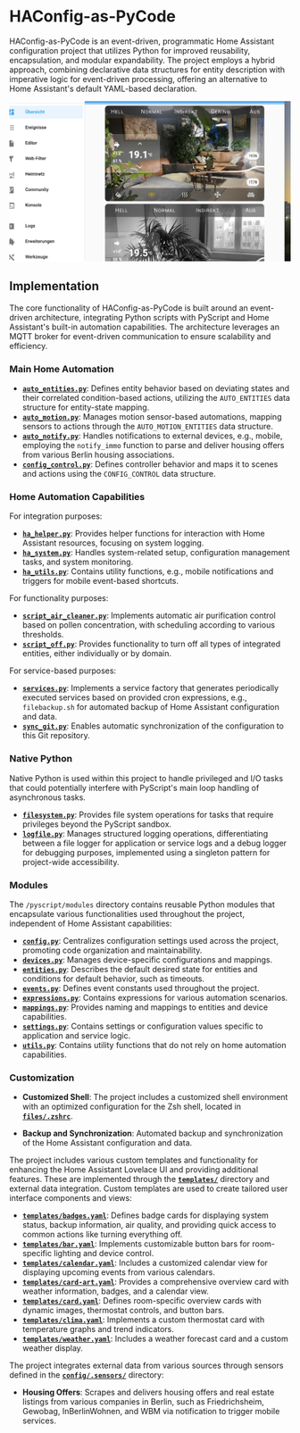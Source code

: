 # HAConfig-as-PyCode

HAConfig-as-PyCode is an event-driven, programmatic Home Assistant configuration project that utilizes Python for improved reusability, encapsulation, and modular expandability. The project employs a hybrid approach, combining declarative data structures for entity description with imperative logic for event-driven processing, offering an alternative to Home Assistant's default YAML-based declaration.

![Desktop](www/overview-desktop.png)

## Implementation

The core functionality of HAConfig-as-PyCode is built around an event-driven architecture, integrating Python scripts with PyScript and Home Assistant's built-in automation capabilities. The architecture leverages an MQTT broker for event-driven communication to ensure scalability and efficiency.

### Main Home Automation

- **[`auto_entities.py`](pyscript/auto_entities.py)**: Defines entity behavior based on deviating states and their correlated condition-based actions, utilizing the `AUTO_ENTITIES` data structure for entity-state mapping.
- **[`auto_motion.py`](pyscript/auto_motion.py)**: Manages motion sensor-based automations, mapping sensors to actions through the `AUTO_MOTION_ENTITIES` data structure.
- **[`auto_notify.py`](pyscript/auto_notify.py)**: Handles notifications to external devices, e.g., mobile, employing the `notify_immo` function to parse and deliver housing offers from various Berlin housing associations.
- **[`config_control.py`](pyscript/config_control.py)**: Defines controller behavior and maps it to scenes and actions using the `CONFIG_CONTROL` data structure.

### Home Automation Capabilities

For integration purposes:
- **[`ha_helper.py`](pyscript/scripts/ha_helper.py)**: Provides helper functions for interaction with Home Assistant resources, focusing on system logging.
- **[`ha_system.py`](pyscript/scripts/ha_system.py)**: Handles system-related setup, configuration management tasks, and system monitoring.
- **[`ha_utils.py`](pyscript/scripts/ha_utils.py)**: Contains utility functions, e.g., mobile notifications and triggers for mobile event-based shortcuts.

For functionality purposes:
- **[`script_air_cleaner.py`](pyscript/scripts/script_air_cleaner.py)**: Implements automatic air purification control based on pollen concentration, with scheduling according to various thresholds.
- **[`script_off.py`](pyscript/scripts/script_off.py)**: Provides functionality to turn off all types of integrated entities, either individually or by domain.

For service-based purposes:
- **[`services.py`](pyscript/apps/services.py)**: Implements a service factory that generates periodically executed services based on provided cron expressions, e.g., `filebackup.sh` for automated backup of Home Assistant configuration and data.
- **[`sync_git.py`](pyscript/apps/sync_git.py)**: Enables automatic synchronization of the configuration to this Git repository.

### Native Python

Native Python is used within this project to handle privileged and I/O tasks that could potentially interfere with PyScript's main loop handling of asynchronous tasks.

- **[`filesystem.py`](pyscript/python/filesystem.py)**: Provides file system operations for tasks that require privileges beyond the PyScript sandbox.
- **[`logfile.py`](pyscript/python/logfile.py)**: Manages structured logging operations, differentiating between a file logger for application or service logs and a debug logger for debugging purposes, implemented using a singleton pattern for project-wide accessibility.

### Modules

The `/pyscript/modules` directory contains reusable Python modules that encapsulate various functionalities used throughout the project, independent of Home Assistant capabilities:

- **[`config.py`](pyscript/modules/constants/config.py)**: Centralizes configuration settings used across the project, promoting code organization and maintainability.
- **[`devices.py`](pyscript/modules/constants/devices.py)**: Manages device-specific configurations and mappings.
- **[`entities.py`](pyscript/modules/constants/entities.py)**: Describes the default desired state for entities and conditions for default behavior, such as timeouts.
- **[`events.py`](pyscript/modules/constants/events.py)**: Defines event constants used throughout the project.
- **[`expressions.py`](pyscript/modules/constants/expressions.py)**: Contains expressions for various automation scenarios.
- **[`mappings.py`](pyscript/modules/constants/mappings.py)**: Provides naming and mappings to entities and device capabilities.
- **[`settings.py`](pyscript/modules/constants/settings.py)**: Contains settings or configuration values specific to application and service logic.
- **[`utils.py`](pyscript/modules/utils.py)**: Contains utility functions that do not rely on home automation capabilities.

### Customization

- **Customized Shell**: The project includes a customized shell environment with an optimized configuration for the Zsh shell, located in **[`files/.zshrc`](files/.zshrc)**.

- **Backup and Synchronization**: Automated backup and synchronization of the Home Assistant configuration and data.

The project includes various custom templates and functionality for enhancing the Home Assistant Lovelace UI and providing additional features. These are implemented through the **[`templates/`](templates/)** directory and external data integration.
Custom templates are used to create tailored user interface components and views:

- **[`templates/badges.yaml`](templates/badges.yaml)**: Defines badge cards for displaying system status, backup information, air quality, and providing quick access to common actions like turning everything off.
- **[`templates/bar.yaml`](templates/bar.yaml)**: Implements customizable button bars for room-specific lighting and device control.
- **[`templates/calendar.yaml`](templates/calendar.yaml)**: Includes a customized calendar view for displaying upcoming events from various calendars.
- **[`templates/card-art.yaml`](templates/card-art.yaml)**: Provides a comprehensive overview card with weather information, badges, and a calendar view.
- **[`templates/card.yaml`](templates/card.yaml)**: Defines room-specific overview cards with dynamic images, thermostat controls, and button bars.
- **[`templates/clima.yaml`](templates/clima.yaml)**: Implements a custom thermostat card with temperature graphs and trend indicators.
- **[`templates/weather.yaml`](templates/weather.yaml)**: Includes a weather forecast card and a custom weather display.

The project integrates external data from various sources through sensors defined in the **[`config/.sensors/`](config/.sensors/)** directory:

- **Housing Offers**: Scrapes and delivers housing offers and real estate listings from various companies in Berlin, such as Friedrichsheim, Gewobag, InBerlinWohnen, and WBM via notification to trigger mobile services. 